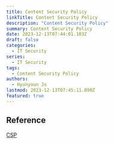 ```yaml
---
title: Content Security Policy
linkTitle: Content Security Policy
description: "Content Security Policy"
summary: Content Security Policy
date: 2023-12-13T07:44:01.103Z
draft: false
categories:
  - IT Security
series:
  - IT Security
tags:
  - Content Security Policy
authors:
  - Hyunyoun Jo
lastmod: 2023-12-13T07:45:11.890Z
featured: true
---
```


## Reference

[CSP](https://developer.mozilla.org/ko/docs/Glossary/CSP)
